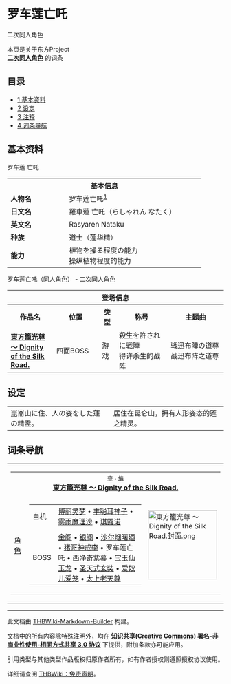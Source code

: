 # 罗车莲亡吒

<!-- source html: G:\repos\THBWiki-Markdown-Builder\THBWikiMarkdown\Temp\main\f\fa\ns0%3A%E7%BD%97%E8%BD%A6%E8%8E%B2%E4%BA%A1%E5%90%92.html -->

二次同人角色

本页是关于东方Project  
 **[二次同人角色](./二次角色列表.md)** 的词条
  
  

  

## 目录

- [1 基本资料](#基本资料)
- [2 设定](#设定)
- [3 注释](#注释)
- [4 词条导航](#词条导航)




## 基本资料
[](./文件-罗车莲亡吒.png.md)  [](./文件-罗车莲亡吒.png.md)罗车莲 亡吒

<table>
<tbody><tr>
<th colspan="2">基本信息</th>
</tr>
<tr>
<td style="width:120px"><b>人物名</b></td><td style="min-width:300px">罗车莲亡吒<sup id="cite_ref-1" class="reference"><a href="#cite_note-1">1</a></sup></td>
</tr><tr><td><b>日文名</b></td><td>羅車蓮 亡吒（らしゃれん なたく）</td></tr><tr><td><b>英文名</b></td><td>Rasyaren Nataku</td></tr><tr><td><b>种族</b></td><td>道士（莲华精）</td></tr><tr><td><b>能力</b></td><td>植物を操る程度の能力<br>操纵植物程度的能力</td></tr></tbody></table>

罗车莲亡吒（同人角色） - 二次同人角色

<table>
<tbody><tr>
<th colspan="5">登场信息</th>
</tr><tr><th><b>作品名</b></th><th><b>位置</b></th><th><b>类型</b></th><th><b>称号</b></th><th><b>主题曲</b></th></tr><tr><td rowspan="1" style="width:120px"><b><a href="./東方籠光尊_～_Dignity_of_the_Silk_Road..md" title="東方籠光尊 ～ Dignity of the Silk Road.">東方籠光尊 ～ Dignity of the Silk Road.</a></b></td><td style="width:130px">四面BOSS</td><td class="bg-color-danger-30" style="width:30px;">游戏</td><td style="width:180px">殺生を許されに戦陣<br>得许杀生的战阵</td><td style="width:200px">戦迅布陣の道尊<br>战迅布阵之道尊</td></tr></tbody></table>


## 设定

<table><tbody><tr class="tt-content" id="设定-1" data-pos="&#91;&quot;\u8bbe\u5b9a&quot;,1&#93;"><td class="tt-ja" lang="ja"><div class="poem">崑崙山に住、人の姿をした蓮の精霊。</div></td><td class="tt-zh" lang="zh"><div class="poem">居住在昆仑山，拥有人形姿态的莲之精灵。<br></div></td></tr></tbody></table>



[^cite_note-1]: 原型即《西游记》、《封神演义》中登场的哪吒，原为陈塘关总兵李靖之子，因打死龙王三太子，最后被逼自杀。死后精魄得到太乙真人救助，用莲花莲藕重铸身躯，化生为莲之精灵。

## 词条导航
  
  

<table><tbody><tr><td><table cellspacing="0" class="nowraplinks mw-collapsible mw-collapsed" style="width:100%;;;"><tbody><tr><th style=";" colspan="3" class="navbox-title"><div class="navbar"><div class="noprint plainlinksneverexpand" style="background-color:transparent; padding:0; font-weight:normal; font-size:80%; white-space:nowrap;"><a href="./東方籠光尊_～_Dignity_of_the_Silk_Road.-导航.md" title="東方籠光尊 ～ Dignity of the Silk Road./导航"><span style=";;border:none;" title="查看这个模板">查</span></a>&#160;<span style="font-size:80%;">•</span>&#160;<a href="/index.php?title=%E6%9D%B1%E6%96%B9%E7%B1%A0%E5%85%89%E5%B0%8A_%EF%BD%9E_Dignity_of_the_Silk_Road./%E5%AF%BC%E8%88%AA&amp;action=edit"><span style=";;border:none;" title="您可以编辑这个模板。请在储存变更之前先预览">编</span></a></div></div><span><a href="./東方籠光尊_～_Dignity_of_the_Silk_Road..md" title="東方籠光尊 ～ Dignity of the Silk Road.">東方籠光尊 ～ Dignity of the Silk Road.</a></span></th></tr><tr><td></td></tr><tr><td class="navbox-group" style=";;"><a href="./東方籠光尊_～_Dignity_of_the_Silk_Road.-角色设定.md" title="東方籠光尊 ～ Dignity of the Silk Road./角色设定">角色</a></td><td style=";;" class="navbox-list navbox-odd"><div></div><table cellspacing="0" class="nowraplinks navbox-subgroup" style="width:100%;;;;"><tbody><tr><td class="navbox-group" style=";;"><div>自机</div></td><td style=";;" class="navbox-list navbox-odd"><div><a href="./東方籠光尊_～_Dignity_of_the_Silk_Road.-角色设定.md" title="東方籠光尊 ～ Dignity of the Silk Road./角色设定">博丽灵梦</a> &#8226; <a href="./東方籠光尊_～_Dignity_of_the_Silk_Road.-角色设定.md" title="東方籠光尊 ～ Dignity of the Silk Road./角色设定">丰聪耳神子</a> &#8226; <a href="./東方籠光尊_～_Dignity_of_the_Silk_Road.-角色设定.md" title="東方籠光尊 ～ Dignity of the Silk Road./角色设定">雾雨魔理沙</a> &#8226; <a href="./東方籠光尊_～_Dignity_of_the_Silk_Road.-角色设定.md" title="東方籠光尊 ～ Dignity of the Silk Road./角色设定">琪露诺</a></div></td></tr><tr><td></td></tr><tr><td class="navbox-group" style=";;"><div>BOSS</div></td><td style=";;" class="navbox-list navbox-even"><div><a href="./金阁.md" title="金阁">金阁</a> &#8226; <a href="/%E9%93%B6%E9%98%81" class="mw-redirect" title="银阁">银阁</a> &#8226; <a href="./沙尔烟曙廼.md" title="沙尔烟曙廼">沙尔烟曙廼</a> &#8226; <a href="./猪哥神戒李.md" title="猪哥神戒李">猪哥神戒李</a> &#8226; <a class="mw-selflink selflink">罗车莲亡吒</a> &#8226; <a href="./西净奇紫暮.md" title="西净奇紫暮">西净奇紫暮</a> &#8226; <a href="./宝玉仙玉龙.md" title="宝玉仙玉龙">宝玉仙玉龙</a> &#8226; <a href="./圣天式玄奘.md" title="圣天式玄奘">圣天式玄奘</a> &#8226; <a href="./爱奴儿爱笼.md" title="爱奴儿爱笼">爱奴儿爱笼</a> &#8226; <a href="./太上老天尊.md" title="太上老天尊">太上老天尊</a></div></td></tr></tbody></table><div></div></td><td class="navbox-image" style="" rowspan="1"><a href="./文件-東方籠光尊_～_Dignity_of_the_Silk_Road.封面.png.md" class="image"><img alt="東方籠光尊 ～ Dignity of the Silk Road.封面.png" src="https://upload.thwiki.cc/thumb/4/49/%E6%9D%B1%E6%96%B9%E7%B1%A0%E5%85%89%E5%B0%8A_%EF%BD%9E_Dignity_of_the_Silk_Road.%E5%B0%81%E9%9D%A2.png/160px-%E6%9D%B1%E6%96%B9%E7%B1%A0%E5%85%89%E5%B0%8A_%EF%BD%9E_Dignity_of_the_Silk_Road.%E5%B0%81%E9%9D%A2.png" decoding="async" loading="lazy" width="160" height="160" srcset="https://upload.thwiki.cc/thumb/4/49/%E6%9D%B1%E6%96%B9%E7%B1%A0%E5%85%89%E5%B0%8A_%EF%BD%9E_Dignity_of_the_Silk_Road.%E5%B0%81%E9%9D%A2.png/240px-%E6%9D%B1%E6%96%B9%E7%B1%A0%E5%85%89%E5%B0%8A_%EF%BD%9E_Dignity_of_the_Silk_Road.%E5%B0%81%E9%9D%A2.png 1.5x, https://upload.thwiki.cc/thumb/4/49/%E6%9D%B1%E6%96%B9%E7%B1%A0%E5%85%89%E5%B0%8A_%EF%BD%9E_Dignity_of_the_Silk_Road.%E5%B0%81%E9%9D%A2.png/320px-%E6%9D%B1%E6%96%B9%E7%B1%A0%E5%85%89%E5%B0%8A_%EF%BD%9E_Dignity_of_the_Silk_Road.%E5%B0%81%E9%9D%A2.png 2x" data-file-width="500" data-file-height="500"></a></td></tr></tbody></table></td></tr></tbody></table>


  
  

  





---

此文档由 [THBWiki-Markdown-Builder](https://github.com/Delsin-Yu/THBWiki-Markdown-Builder) 构建。

文档中的所有内容除特殊注明外，均在 [**知识共享(Creative Commons) 署名-非商业性使用-相同方式共享 3.0 协议**](https://creativecommons.org/licenses/by-sa/3.0/deed.zh-hans) 下提供，附加条款亦可能应用。

引用类型与其他类型作品版权归原作者所有，如有作者授权则遵照授权协议使用。

详细请查阅 [THBWiki：免责声明](https://thbwiki.cc/THBWiki:%E5%85%8D%E8%B4%A3%E5%A3%B0%E6%98%8E)。

